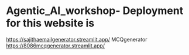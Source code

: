 # Agentic_AI_workshop- Deployment for this website is 
https://sajithaemailgenerator.streamlit.app/
MCQgenerator
https://8086mcqgenerator.streamlit.app/
